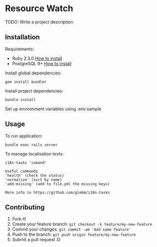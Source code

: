 # Resource Watch

TODO: Write a project description

## Installation

Requirements:

* Ruby 2.3.0 [How to install](https://gorails.com/setup/osx/10.10-yosemite)
* PostgreSQL 9+ [How to install](http://exponential.io/blog/2015/02/21/install-postgresql-on-mac-os-x-via-brew/)

Install global dependencies:

    gem install bundler

Install project dependencies:

    bundle install


Set up environment variables using .env.sample

## Usage

To run application:

    bundle exec rails server

To manage localisation texts:

    i18n-tasks 'comand'

    Useful commands
    'health' (check the status)
    'normalize' (sort by name)
    'add-missing' (add to file.yml the missing keys)

    More info in https://github.com/glebm/i18n-tasks


## Contributing

1. Fork it!
2. Create your feature branch: `git checkout -b feature/my-new-feature`
3. Commit your changes: `git commit -am 'Add some feature'`
4. Push to the branch: `git push origin feature/my-new-feature`
5. Submit a pull request :D

